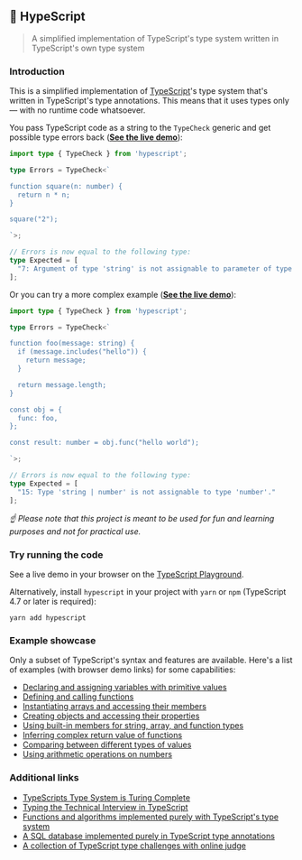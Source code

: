 ## 🐬 HypeScript

> A simplified implementation of TypeScript's type system written in TypeScript's own type system

### Introduction

This is a simplified implementation of [TypeScript](https://github.com/microsoft/TypeScript)'s type system that's written in TypeScript's type annotations. This means that it uses types only — with no runtime code whatsoever.

You pass TypeScript code as a string to the `TypeCheck` generic and get possible type errors back (**[See the live demo]()**):

```typescript
import type { TypeCheck } from 'hypescript';

type Errors = TypeCheck<`

function square(n: number) {
  return n * n;
}

square("2");

`>;

// Errors is now equal to the following type:
type Expected = [
  "7: Argument of type 'string' is not assignable to parameter of type 'number'."
];
```

Or you can try a more complex example (**[See the live demo]()**):

```typescript
import type { TypeCheck } from 'hypescript';

type Errors = TypeCheck<`

function foo(message: string) {
  if (message.includes("hello")) {
    return message;
  }

  return message.length;
}

const obj = {
  func: foo,
};

const result: number = obj.func("hello world");

`>;

// Errors is now equal to the following type:
type Expected = [
  "15: Type 'string | number' is not assignable to type 'number'."
];
```

*☝ Please note that this project is meant to be used for fun and learning purposes and not for practical use.*

### Try running the code

See a live demo in your browser on the [TypeScript Playground]().

Alternatively, install `hypescript` in your project with `yarn` or `npm` (TypeScript 4.7 or later is required):

```
yarn add hypescript
```

### Example showcase

Only a subset of TypeScript's syntax and features are available. Here's a list of examples (with browser demo links) for some capabilities:

- [Declaring and assigning variables with primitive values]()
- [Defining and calling functions]()
- [Instantiating arrays and accessing their members]()
- [Creating objects and accessing their properties]()
- [Using built-in members for string, array, and function types]()
- [Inferring complex return value of functions]()
- [Comparing between different types of values]()
- [Using arithmetic operations on numbers]()

### Additional links

- [TypeScripts Type System is Turing Complete](https://github.com/microsoft/TypeScript/issues/14833)
- [Typing the Technical Interview in TypeScript](https://gal.hagever.com/posts/typing-the-technical-interview-in-typescript/)
- [Functions and algorithms implemented purely with TypeScript's type system](https://github.com/ronami/meta-typing)
- [A SQL database implemented purely in TypeScript type annotations](https://github.com/codemix/ts-sql)
- [A collection of TypeScript type challenges with online judge](https://github.com/type-challenges/type-challenges)

